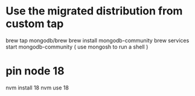 # Use the migrated distribution from custom tap
brew tap mongodb/brew
brew install mongodb-community
brew services start mongodb-community
( use mongosh to run a shell )

# pin node 18
nvm install 18
nvm use 18

##
